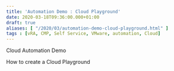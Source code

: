 ```yaml
---
title: 'Automation Demo : Cloud Playground'
date: 2020-03-18T09:36:00.000+01:00
draft: true
aliases: [ "/2020/03/automation-demo-cloud-playground.html" ]
tags : [vRA, CMP, Self Service, VMware, automation, Cloud]
---
```


Cloud Automation Demo

  

How to create a Cloud Playground